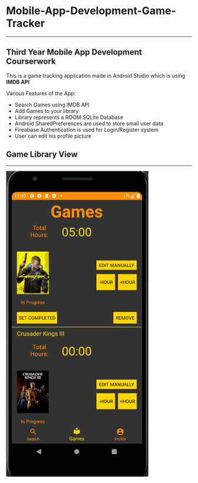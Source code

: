 # Mobile-App-Development-Game-Tracker
---

## Third Year Mobile App Development Courserwork
This is a game tracking application made in Android Studio which is using **IMDB API**

Various Features of the App:
 
 - Search Games using IMDB API
 - Add Games to your library
 - Library represents a ROOM SQLite Database
 - Android SharedPreferences are used to store small user data
 - Fireabase Authentication is used for Login/Register system
 - User can edit his profile picture

## Game Library View
---

![alt text](Снимок.PNG)
